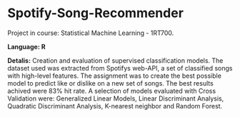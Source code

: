 # Spotify-Song-Recommender
Project in course: Statistical Machine Learning - 1RT700.

**Language: R**

**Detalis:** Creation and evaluation of supervised classification models. The dataset used was extracted from Spotifys web-API, a set of classified songs with high-level features. The assignment was to create the best possible model to predict like or dislike on a new set of songs. The best results achived were 83% hit rate. A selection of models evaluated with Cross Validation were: Generalized Linear Models, Linear Discriminant Analysis, Quadratic Discriminant Analysis, K-nearest neighbor and Random Forest.
